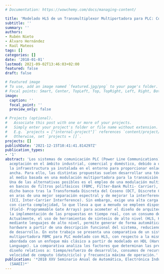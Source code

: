 ```yaml
---
# Documentation: https://wowchemy.com/docs/managing-content/

title: 'Modelado HLS de un Transmultiplexor Multiportadora para PLC: Comparativa dePrestaciones'
subtitle: ''
summary: ''
authors:
- Rubén Nieto
- Álvaro Hernández
- Raúl Mateos
tags: []
categories: []
date: '2018-01-01'
lastmod: 2021-09-02T13:46:03+02:00
featured: false
draft: false

# Featured image
# To use, add an image named `featured.jpg/png` to your page's folder.
# Focal points: Smart, Center, TopLeft, Top, TopRight, Left, Right, BottomLeft, Bottom, BottomRight.
image:
  caption: ''
  focal_point: ''
  preview_only: false

# Projects (optional).
#   Associate this post with one or more of your projects.
#   Simply enter your project's folder or file name without extension.
#   E.g. `projects = ["internal-project"]` references `content/project/deep-learning/index.md`.
#   Otherwise, set `projects = []`.
projects: []
publishDate: '2021-12-15T10:41:41.814297Z'
publication_types:
- '1'
abstract: 'Los sistemas de comunicación PLC (Power Line Communications) tienen gran
  aceptación en el ámbito industrial, comercial y doméstico, debido a que aprovechan
  la infraestructura ya instalada en el entorno para proporcionar enlaces de banda
  ancha. Para ello, las distintas propuestas suelen desarrollar una técnica de acceso
  al medio basada en una modulación multiportadora para la transmisión de información.
  Una de las alternativas posibles es el empleo de una modulación multiportadora basada
  en bancos de filtros polifásicos (FBMC, Filter-Bank Multi- Carrier), la cual incorpora
  dicho banco tras la Transformada Discreta del Coseno (DCT, Discrete Cosine Transform),
  en aras de una mejor separación espectral y de mejorar la interferencia entre portadoras
  (ICI, Inter-Carrier Interference). Sin embargo, exige una alta carga computacional,
  con cierta complejidad, lo que lleva a que a menudo se empleen dispositivos FPGA
  (Field- Programmable Gate Arrays) para acometer el diseño de arquitecturas para
  la implementación de las propuestas en tiempo real, con un consumo de recursos eficiente.
  Actualmente, el uso de herramientas de síntesis de alto nivel (HLS, High-Level Synthesis),
  mediante lenguajes de alto nivel, permite generar de forma automática la arquitectura
  hardware a partir de una descripción funcional del sistema, reduciendo el tiempo
  de desarrollo. En este trabajo se presenta una comparativa de un sistema de comunicaciones
  multiportadora FBMC para PLC modelado con HLS, con respecto a la misma algoritmia
  abordada con un enfoque más clásico a partir de modelado en HDL (Hardware Description
  Language). La comparativa analiza los factores que determinan las prestaciones del
  diseño relativos a: tiempo/esfuerzo de desarrollo, consumos de recursos (eficiencia),
  velocidad de computo (dato/ciclo) y frecuencia máxima de operación.'
publication: '*2018 XXV Seminario Anual de Automática, Electrónica Industrial e Instrumentación
  (SAAEI)*'
---
```

